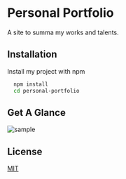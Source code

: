 
# Personal Portfolio



A site to summa my works and talents.
## Installation

Install my project with npm

```bash
  npm install 
  cd personal-portfolio
```
    
## Get A Glance

![sample](https://i.postimg.cc/3r2yyNgF/image.png)
## License

[MIT](https://choosealicense.com/licenses/mit/)



